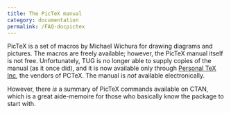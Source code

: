 ```yaml
---
title: The PicTeX manual
category: documentation
permalink: /FAQ-docpictex
---
```


PicTeX is a set of macros by Michael Wichura for drawing diagrams
and pictures. The
macros are freely available; however, the
PicTeX manual itself is not free.
Unfortunately, TUG is no longer able to supply copies of the
manual (as it once did), and it is now available only through [Personal
TeX Inc](https://pctex.com/), the vendors of PCTeX.  The
manual is _not_ available electronically.

However, there _is_ a summary of PicTeX commands available on
CTAN, which is a great aide-memoire for those who basically
know the package to start with.

